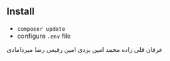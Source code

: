 ## Install

- `composer update`
- configure `.env` file


عرفان قلی زاده
محمد امین یزدی
امین رفیعی
رضا میردامادی